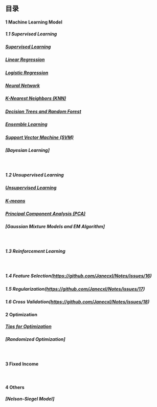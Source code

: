 ## 目录

#### 1   Machine Learning Model 

##### 1.1   Supervised Learning
##### [Supervised Learning](https://github.com/Janecxl/Notes/issues/5)
##### [Linear Regression](https://github.com/Janecxl/Notes/issues/4)
##### [Logistic Regression](https://github.com/Janecxl/Notes/issues/8)
##### [Neural Network](https://github.com/Janecxl/Notes/issues/6)
##### [K-Nearest Neighbors (KNN)](https://github.com/Janecxl/Notes/issues/7)
##### [Decision Trees and Random Forest](https://github.com/Janecxl/Notes/issues/9)
##### [Ensemble Learning](https://github.com/Janecxl/Notes/issues/10)
##### [Support Vector Machine (SVM)](https://github.com/Janecxl/Notes/issues/11)
##### [Bayesian Learning]
<br>

##### 1.2   Unsupervised Learning
##### [Unsupervised Learning](https://github.com/Janecxl/Notes/issues/14)
##### [K-means](https://github.com/Janecxl/Notes/issues/13)
##### [Principal Component Analysis (PCA)](https://github.com/Janecxl/Notes/issues/15)
##### [Gaussian Mixture Models and EM Algorithm]

<br>

##### 1.3   Reinforcement Learning
<br>

##### 1.4   Feature Selection(https://github.com/Janecxl/Notes/issues/16)

##### 1.5   Regularization(https://github.com/Janecxl/Notes/issues/17)

##### 1.6   Cross Validation(https://github.com/Janecxl/Notes/issues/18)



#### 2   Optimization
##### [Tips for Optimization](https://github.com/Janecxl/Notes/issues/3)
##### [Randomized Optimization]
<br>

#### 3   Fixed Income
<br>

#### 4   Others
##### [Nelson-Siegel Model]
<br>
